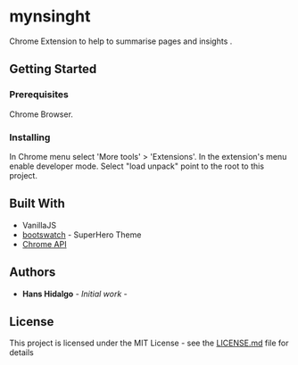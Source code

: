 # mynsinght
Chrome Extension to help to summarise pages and insights .


## Getting Started



### Prerequisites

Chrome Browser.


### Installing

In Chrome menu select 'More tools' > 'Extensions'. In the extension's menu enable developer mode.
Select "load unpack" point to the root to this project.


## Built With

* VanillaJS
* [bootswatch](https://bootswatch.com/superhero/) - SuperHero Theme
* [Chrome API](https://developers.chrome.com/extensions/api_index)


## Authors

* **Hans Hidalgo** - *Initial work* -

## License

This project is licensed under the MIT License - see the [LICENSE.md](LICENSE.md) file for details

